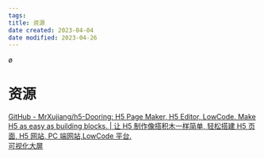 ```yaml
---
tags:
title: 资源
date created: 2023-04-04
date modified: 2023-04-26
---
```


ø

# 资源

[GitHub - MrXujiang/h5-Dooring: H5 Page Maker, H5 Editor, LowCode. Make H5 as easy as building blocks. | 让 H5 制作像搭积木一样简单, 轻松搭建 H5 页面, H5 网站, PC 端网站,LowCode 平台.](https://github.com/MrXujiang/h5-Dooring)  
[可视化大屏](http://v6.dooring.cn/beta/template)
